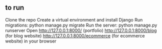 ## to run 
Clone the repo
Create a virtual environment and install Django
Run migrations: python manage.py migrate
Run the server: python manage.py runserver
Open http://127.0.0.1:8000/ (portfolio)
http://127.0.0.1:8000/blog  (for blog website)
http://127.0.0.1:8000/ecommerce  (for ecommerce website)
in your browser 
